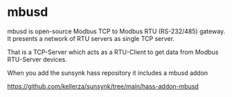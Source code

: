 # mbusd

mbusd is open-source Modbus TCP to Modbus RTU (RS-232/485) gateway. It presents a network of RTU servers as single TCP server.

That is a TCP-Server which acts as a RTU-Client to get data from Modbus RTU-Server devices.

When you add the sunsynk hass repository it includes a mbusd addon

<https://github.com/kellerza/sunsynk/tree/main/hass-addon-mbusd>
